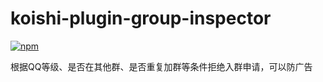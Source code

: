 # koishi-plugin-group-inspector

[![npm](https://img.shields.io/npm/v/koishi-plugin-group-inspector?style=flat-square)](https://www.npmjs.com/package/koishi-plugin-group-inspector)

根据QQ等级、是否在其他群、是否重复加群等条件拒绝入群申请，可以防广告
